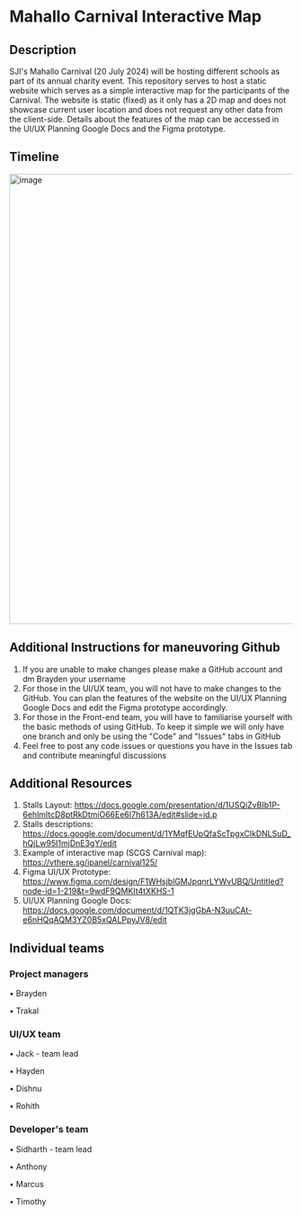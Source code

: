# Mahallo Carnival Interactive Map

## Description
SJI's Mahallo Carnival (20 July 2024) will be hosting different schools as part of its annual charity event. This repository serves to host a static website which serves as a simple interactive map for the participants of the Carnival. The website is static (fixed) as it only has a 2D map and does not showcase current user location and does not request any other data from the client-side. Details about the features of the map can be accessed in the UI/UX Planning Google Docs and the Figma prototype.

## Timeline
<img width="800" alt="image" src="https://github.com/Braydenchangjy/mahallo/assets/142781671/49f4c9ad-4d7a-41d9-84f3-6d992869a1ea">


## Additional Instructions for maneuvoring Github
1. If you are unable to make changes please make a GitHub account and dm Brayden your username
2. For those in the UI/UX team, you will not have to make changes to the GitHub. You can plan the features of the website on the UI/UX Planning Google Docs and edit the Figma prototype accordingly. 
3. For those in the Front-end team, you will have to familiarise yourself with the basic methods of using GitHub. To keep it simple we will only have one branch and only be using the "Code" and "Issues" tabs in GitHub
4. Feel free to post any code issues or questions you have in the Issues tab and contribute meaningful discussions

## Additional Resources
1. Stalls Layout: https://docs.google.com/presentation/d/1USQiZvBIb1P-6ehlmItcD8ptRkDtmiO66Ee6I7h613A/edit#slide=id.p
2. Stalls descriptions: https://docs.google.com/document/d/1YMqfEUpQfaScTpgxClkDNLSuD_hQjLw95I1mjDnE3gY/edit
3. Example of interactive map (SCGS Carnival map): https://vthere.sg/ipanel/carnival125/
4. Figma UI/UX Prototype: https://www.figma.com/design/F1WHsjblGMJpqnrLYWvUBQ/Untitled?node-id=1-219&t=9wdF9QMKIt4tXKHS-1
5. UI/UX Planning Google Docs: https://docs.google.com/document/d/1QTK3jgGbA-N3uuCAt-e6nHQqAQM3YZ0B5xQALPpyJV8/edit

## Individual teams
### Project managers 
• Brayden

• Trakal 

### UI/UX team
• Jack - team lead

• Hayden 

• Dishnu

• Rohith


### Developer's team
• Sidharth - team lead

• Anthony

• Marcus 

• Timothy

